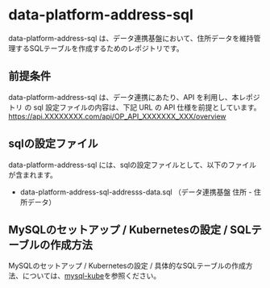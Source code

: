 # data-platform-address-sql 
data-platform-address-sql は、データ連携基盤において、住所データを維持管理するSQLテーブルを作成するためのレポジトリです。  

## 前提条件  
data-platform-address-sql は、データ連携にあたり、API を利用し、本レポジトリ の sql 設定ファイルの内容は、下記 URL の API 仕様を前提としています。  
https://api.XXXXXXXX.com/api/OP_API_XXXXXXX_XXX/overview 

## sqlの設定ファイル  
data-platform-address-sql には、sqlの設定ファイルとして、以下のファイルが含まれます。 

* data-platform-address-sql-addresss-data.sql （データ連携基盤 住所 - 住所データ）

## MySQLのセットアップ / Kubernetesの設定 / SQLテーブルの作成方法  
MySQLのセットアップ / Kubernetesの設定 / 具体的なSQLテーブルの作成方法、については、[mysql-kube](https://github.com/latonaio/mysql-kube)を参照ください。
